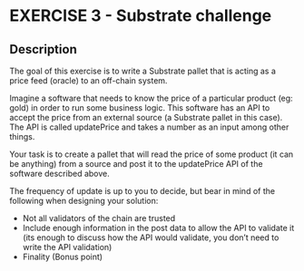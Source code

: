 # EXERCISE 3 - Substrate challenge

## Description

The goal of this exercise is to write a Substrate pallet that is acting as a price feed (oracle) to
an off-chain system.

Imagine a software that needs to know the price of a particular product (eg: gold) in order to
run some business logic. This software has an API to accept the price from an external
source (a Substrate pallet in this case). The API is called updatePrice and takes a number
as an input among other things.

Your task is to create a pallet that will read the price of some product (it can be anything)
from a source and post it to the updatePrice API of the software described above.

The frequency of update is up to you to decide, but bear in mind of the following when
designing your solution:
- Not all validators of the chain are trusted
- Include enough information in the post data to allow the API to validate it (its enough
to discuss how the API would validate, you don’t need to write the API validation)
- Finality (Bonus point)
